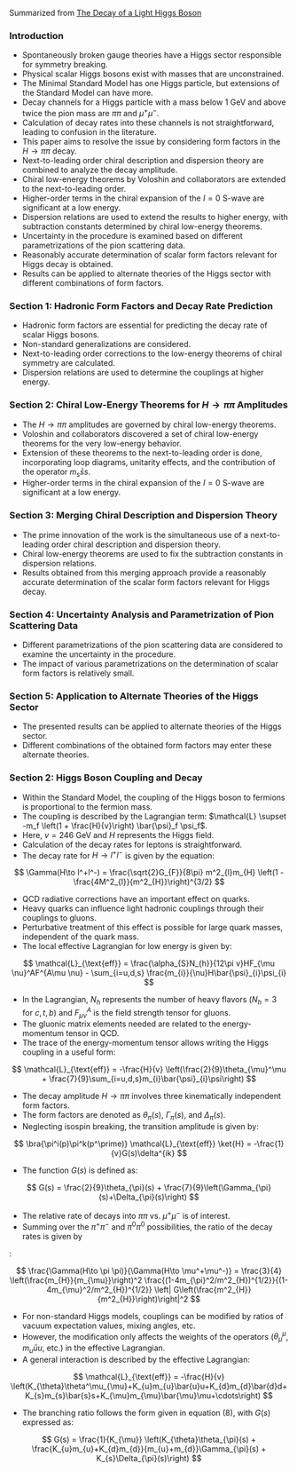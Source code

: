 Summarized from [The Decay of a Light Higgs Boson](/knowledge_base/scalar-higgs_portal_theory_ref/the_decay_of_a_light_higgs_boson.pdf)

### Introduction

- Spontaneously broken gauge theories have a Higgs sector responsible for symmetry breaking.
- Physical scalar Higgs bosons exist with masses that are unconstrained.
- The Minimal Standard Model has one Higgs particle, but extensions of the Standard Model can have more.
- Decay channels for a Higgs particle with a mass below 1 GeV and above twice the pion mass are $\pi\pi$ and $\mu^+ \mu^-$.
- Calculation of decay rates into these channels is not straightforward, leading to confusion in the literature.
- This paper aims to resolve the issue by considering form factors in the $H\to \pi\pi$ decay.
- Next-to-leading order chiral description and dispersion theory are combined to analyze the decay amplitude.
- Chiral low-energy theorems by Voloshin and collaborators are extended to the next-to-leading order.
- Higher-order terms in the chiral expansion of the $I=0$ S-wave are significant at a low energy.
- Dispersion relations are used to extend the results to higher energy, with subtraction constants determined by chiral low-energy theorems.
- Uncertainty in the procedure is examined based on different parametrizations of the pion scattering data.
- Reasonably accurate determination of scalar form factors relevant for Higgs decay is obtained.
- Results can be applied to alternate theories of the Higgs sector with different combinations of form factors.

### Section 1: Hadronic Form Factors and Decay Rate Prediction

- Hadronic form factors are essential for predicting the decay rate of scalar Higgs bosons.
- Non-standard generalizations are considered.
- Next-to-leading order corrections to the low-energy theorems of chiral symmetry are calculated.
- Dispersion relations are used to determine the couplings at higher energy.

### Section 2: Chiral Low-Energy Theorems for $H\to \pi\pi$ Amplitudes

- The $H\to \pi\pi$ amplitudes are governed by chiral low-energy theorems.
- Voloshin and collaborators discovered a set of chiral low-energy theorems for the very low-energy behavior.
- Extension of these theorems to the next-to-leading order is done, incorporating loop diagrams, unitarity effects, and the contribution of the operator $m_s \bar{s}s$.
- Higher-order terms in the chiral expansion of the $I=0$ S-wave are significant at a low energy.

### Section 3: Merging Chiral Description and Dispersion Theory

- The prime innovation of the work is the simultaneous use of a next-to-leading order chiral description and dispersion theory.
- Chiral low-energy theorems are used to fix the subtraction constants in dispersion relations.
- Results obtained from this merging approach provide a reasonably accurate determination of the scalar form factors relevant for Higgs decay.

### Section 4: Uncertainty Analysis and Parametrization of Pion Scattering Data

- Different parametrizations of the pion scattering data are considered to examine the uncertainty in the procedure.
- The impact of various parametrizations on the determination of scalar form factors is relatively small.

### Section 5: Application to Alternate Theories of the Higgs Sector

- The presented results can be applied to alternate theories of the Higgs sector.
- Different combinations of the obtained form factors may enter these alternate theories.

### Section 2: Higgs Boson Coupling and Decay

- Within the Standard Model, the coupling of the Higgs boson to fermions is proportional to the fermion mass.
- The coupling is described by the Lagrangian term: $\mathcal{L} \supset -m_f \left(1 + \frac{H}{v}\right) \bar{\psi}_f \psi_f$.
- Here, $v=246$ GeV and $H$ represents the Higgs field.
- Calculation of the decay rates for leptons is straightforward.
- The decay rate for $H\to l^+l^-$ is given by the equation:

$$
\Gamma(H\to l^+l^-) = \frac{\sqrt{2}G_{F}}{8\pi} m^2_{l}m_{H} \left(1 - \frac{4M^2_{l}}{m^2_{H}}\right)^{3/2}
$$

- QCD radiative corrections have an important effect on quarks.
- Heavy quarks can influence light hadronic couplings through their couplings to gluons.
- Perturbative treatment of this effect is possible for large quark masses, independent of the quark mass.
- The local effective Lagrangian for low energy is given by:

$$
\mathcal{L}_{\text{eff}} = \frac{\alpha_{S}N_{h}}{12\pi v}HF_{\mu \nu}^AF^{A\mu \nu} - \sum_{i=u,d,s} \frac{m_{i}}{\nu}H\bar{\psi}_{i}\psi_{i}
$$

- In the Lagrangian, $N_h$ represents the number of heavy flavors ($N_{h}=3$ for $c,t,b$) and $F_{\mu \nu}^A$ is the field strength tensor for gluons.
- The gluonic matrix elements needed are related to the energy-momentum tensor in QCD.
- The trace of the energy-momentum tensor allows writing the Higgs coupling in a useful form:

$$
\mathcal{L}_{\text{eff}} = -\frac{H}{v} \left(\frac{2}{9}\theta_{\mu}^\mu + \frac{7}{9}\sum_{i=u,d,s}m_{i}\bar{\psi}_{i}\psi\right)
$$

- The decay amplitude $H\to \pi \pi$ involves three kinematically independent form factors.
- The form factors are denoted as $\theta_{\pi}(s)$, $\Gamma_{\pi}(s)$, and $\Delta_{\pi}(s)$.
- Neglecting isospin breaking, the transition amplitude is given by:

$$
\bra{\pi^i(p)\pi^k(p^\prime)} \mathcal{L}_{\text{eff}} \ket{H} = -\frac{1}{v}G(s)\delta^{ik}
$$

- The function $G(s)$ is defined as:

$$
G(s) = \frac{2}{9}\theta_{\pi}(s) + \frac{7}{9}\left(\Gamma_{\pi}(s)+\Delta_{\pi}(s)\right)
$$

- The relative rate of decays into $\pi\pi$ vs. $\mu^+\mu^-$ is of interest.
- Summing over the $\pi^+\pi^-$ and $\pi^0\pi^0$ possibilities, the ratio of the decay rates is given by

:

$$
\frac{\Gamma(H\to \pi \pi)}{\Gamma(H\to \mu^+\mu^-)} = \frac{3}{4} \left(\frac{m_{H}}{m_{\mu}}\right)^2 \frac{(1-4m_{\pi}^2/m^2_{H})^{1/2}}{(1-4m_{\mu}^2/m^2_{H})^{1/2}} \left| G\left(\frac{m^2_{H}}{m^2_{H}}\right)\right|^2
$$

- For non-standard Higgs models, couplings can be modified by ratios of vacuum expectation values, mixing angles, etc.
- However, the modification only affects the weights of the operators ($\theta^\mu_{\mu}$, $m_{u}\bar{u}u$, etc.) in the effective Lagrangian.
- A general interaction is described by the effective Lagrangian:

$$
\mathcal{L}_{\text{eff}} = -\frac{H}{v} \left(K_{\theta}\theta^\mu_{\mu}+K_{u}m_{u}\bar{u}u+K_{d}m_{d}\bar{d}d+K_{s}m_{s}\bar{s}s+K_{\mu}m_{\mu}\bar{\mu}\mu+\cdots\right)
$$

- The branching ratio follows the form given in equation (8), with $G(s)$ expressed as:

$$
G(s) = \frac{1}{K_{\mu}} \left(K_{\theta}\theta_{\pi}(s) + \frac{K_{u}m_{u}+K_{d}m_{d}}{m_{u}+m_{d}}\Gamma_{\pi}(s) + K_{s}\Delta_{\pi}(s)\right)
$$
